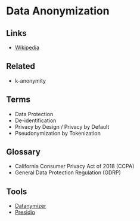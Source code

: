# Data Anonymization

<!--
https://www.youtube.com/watch?v=8hQQb_W27bs
https://www.youtube.com/watch?v=mNpteN-i0Jo
-->

## Links

- [Wikipedia](https://en.wikipedia.org/wiki/Data_anonymization)

## Related

- k-anonymity

## Terms

- Data Protection
- De-identification
- Privacy by Design / Privacy by Default
- Pseudonymization by Tokenization

## Glossary

- California Consumer Privacy Act of 2018 (CCPA)
- General Data Protection Regulation (GDRP)

<!--
https://piiano.com/blog/practical-pseudonymization-by-tokenization/
-->

## Tools

- [Datanymizer](/datanymizer.md)
- [Presidio](https://github.com/microsoft/presidio)

<!--
https://github.com/nucleuscloud/neosync
https://github.com/arx-deidentifier/arx
https://github.com/securitybunker/databunker
-->
